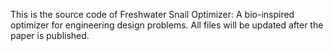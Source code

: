 This is the source code of Freshwater Snail Optimizer: A bio-inspired
optimizer for engineering design problems. All files will be updated after the paper is published.
